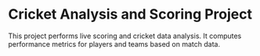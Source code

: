 # Cricket Analysis and Scoring Project

This project performs live scoring and cricket data analysis. It computes performance metrics for players and teams based on match data.




